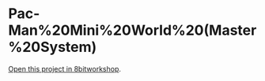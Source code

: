Pac-Man%20Mini%20World%20(Master%20System)
=====

[Open this project in 8bitworkshop](http://8bitworkshop.com/redir.html?platform=sms-sms-libcv&githubURL=https%3A%2F%2Fgithub.com%2FPac-MagicianGITHUB%2FPac-Man-Mini-World-Master-System-&file=pacmanMINIWORLD8bit.c).
